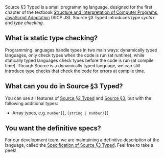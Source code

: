 Source §3 Typed is a small programming language, designed for the first chapter
of the textbook
<a href="https://sourceacademy.org/sicpjs">Structure and Interpretation
of Computer Programs, JavaScript Adaptation</a> (SICP JS).
Source §3 Typed introduces <EM>type syntax</EM> and <EM>type checking</EM>.

## What is static type checking?

Programming languages handle types in two main ways:
dynamically typed languages, only check types when the code is run (at runtime),
while statically typed languages check types before the code is run (at compile time).
Though Source is a dynamically typed language, we can still introduce type checks
that check the code for errors at compile time.

## What can you do in Source §3 Typed?

You can use all features of
<a href="../source_2_typed/">Source §2 Typed</a> and <a href="../source_3/">Source §3</a>, but with the following additional types:

- Array types, e.g. `number[]`, `(string | number)[]`

## You want the definitive specs?

For our development team, we are maintaining a definitive description
of the language, called the
<a href="../source_3_typed.pdf">Specification of Source §3 Typed</a>.
Feel free to take a peek!
